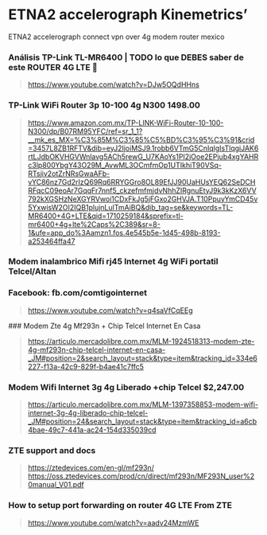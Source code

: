 # ETNA2 accelerograph Kinemetrics’
ETNA2 accelerograph connect vpn over 4g modem router mexico


### Análisis TP-Link TL-MR6400 | TODO lo que DEBES saber de este ROUTER 4G LTE 🚀
> https://www.youtube.com/watch?v=DJw5OQdHHns

### TP-Link WiFi Router 3p 10-100 4g N300 1498.00
> https://www.amazon.com.mx/TP-LINK-WiFi-Router-10-100-N300/dp/B07RM95YFC/ref=sr_1_1?__mk_es_MX=%C3%85M%C3%85%C5%BD%C3%95%C3%91&crid=3457L8ZB1RFTV&dib=eyJ2IjoiMSJ9.1robb6VTmG5CnIqlgIsTlqgiJAK6rtLJdbOKVHGVWnlavg5ACh5rewG_U7KAoYs1PI2jOoe2EPjub4xgYAHRc3lp800YbgY43O29M_AvwML3OCmfmOp1UTIkhiT90VSq-RTsjiv2otZrNRsGwaAFb-vYC86nz7Gd2rIzQ69Rq6RRYGGro8OL89EfJJ90UaHUsYEQ62SeDCHRFqcC09eoAr7GqqFr7nnf5_ckzefmfmjdvNhhZIRgnuEtyJ9k3kKzX6VV792kXGSHzNeXGYRVwoi1CDxFkJg5jFGxo2GHVJA.T10PpuyYmCD45v5YxwisW2OI2IQB1plujnLulTmAiBQ&dib_tag=se&keywords=TL-MR6400+4G+LTE&qid=1710259184&sprefix=tl-mr6400+4g+lte%2Caps%2C389&sr=8-1&ufe=app_do%3Aamzn1.fos.4e545b5e-1d45-498b-8193-a253464ffa47

### Modem inalambrico Mifi rj45 Internet 4g WiFi portatil Telcel/Altan
### Facebook: fb.com/comtigointernet
> https://www.youtube.com/watch?v=q4saVfCqEEg

### Modem Zte 4g Mf293n + Chip Telcel Internet En Casa
> https://articulo.mercadolibre.com.mx/MLM-1924518313-modem-zte-4g-mf293n-chip-telcel-internet-en-casa-_JM#position=2&search_layout=stack&type=item&tracking_id=334e6227-f13a-42c9-829f-b4ae41c7ffc5
### Modem Wifi Internet 3g 4g Liberado +chip Telcel $2,247.00
>https://articulo.mercadolibre.com.mx/MLM-1397358853-modem-wifi-internet-3g-4g-liberado-chip-telcel-_JM#position=24&search_layout=stack&type=item&tracking_id=a6cb4bae-49c7-441a-ac24-154d335039cd


### ZTE support and docs
> https://ztedevices.com/en-gl/mf293n/
> https://oss.ztedevices.com/prod/cn/direct/mf293n/MF293N_user%20manual_V01.pdf

### How to setup port forwarding on router 4G LTE From ZTE
> https://www.youtube.com/watch?v=aadv24MzmWE
